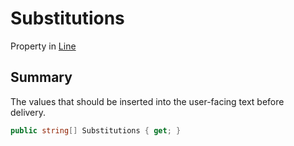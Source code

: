 # Substitutions

Property in [Line](yarn.line.md)

## Summary

The values that should be inserted into the user-facing text before\
delivery.

```csharp
public string[] Substitutions { get; }
```
